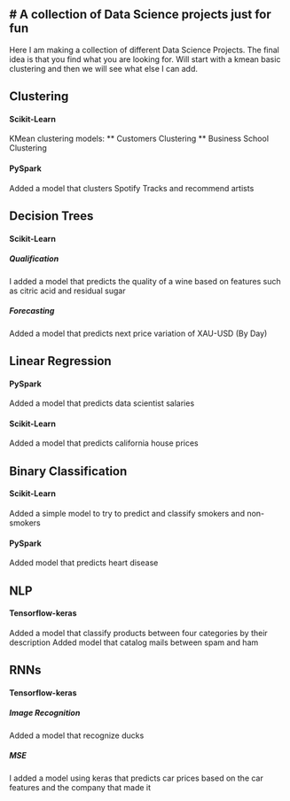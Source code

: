 ## # A collection of Data Science projects just for fun

Here I am making a collection of different Data Science Projects.
The final idea is that you find what you are looking for.
Will start with a kmean basic clustering and then we will see what else I can add.

## Clustering
#### Scikit-Learn
KMean clustering models: 
** Customers Clustering
** Business School Clustering

#### PySpark
Added a model that clusters Spotify Tracks and recommend artists


## Decision Trees
#### Scikit-Learn
##### Qualification
I added a model that predicts the quality of a wine based on features such as citric acid and residual sugar
##### Forecasting
Added a model that predicts next price variation of XAU-USD (By Day)

## Linear Regression
#### PySpark
Added a model that predicts data scientist salaries
#### Scikit-Learn
Added a model that predicts california house prices

## Binary Classification
#### Scikit-Learn
Added a simple model to try to predict and classify smokers and non-smokers
#### PySpark
Added model that predicts heart disease

## NLP
#### Tensorflow-keras
Added a model that classify products between four categories by their description
Added model that catalog mails between spam and ham

## RNNs
#### Tensorflow-keras
##### Image Recognition
Added a model that recognize ducks
##### MSE
I added a model using keras that predicts car prices based on the car features and the company that made it